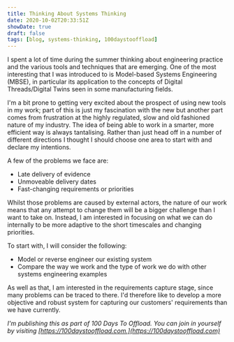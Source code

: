```yaml
---
title: Thinking About Systems Thinking
date: 2020-10-02T20:33:51Z
showDate: true
draft: false
tags: [blog, systems-thinking, 100daystooffload]
---
```


I spent a lot of time during the summer thinking about engineering practice and the various tools and techniques that are emerging. One of the most interesting that I was introduced to is Model-based Systems Engineering (MBSE), in particular its application to the concepts of Digital Threads/Digital Twins seen in some manufacturing fields.

I'm a bit prone to getting very excited about the prospect of using new tools in my work; part of this is just my fascination with the new but another part comes from frustration at the highly regulated, slow and old fashioned nature of my industry. The idea of being able to work in a smarter, more efficient way is always tantalising. Rather than just head off in a number of different directions I thought I should choose one area to start with and declare my intentions.

A few of the problems we face are:

* Late delivery of evidence
* Unmoveable delivery dates
* Fast-changing requirements or priorities

Whilst those problems are caused by external actors, the nature of our work means that any attempt to change them will be a bigger challenge than I want to take on. Instead, I am interested in focusing on what we can do internally to be more adaptive to the short timescales and changing priorities.

To start with, I will consider the following:

* Model or reverse engineer our existing system
* Compare the way we work and the type of work we do with other systems engineering examples

As well as that, I am interested in the requirements capture stage, since many problems can be traced to there. I'd therefore like to develop a more objective and robust system for capturing our customers' requirements than we have currently.

*I'm publishing this as part of 100 Days To Offload. You can join in yourself by visiting [https://100daystooffload.com.](https://100daystooffload.com)*

